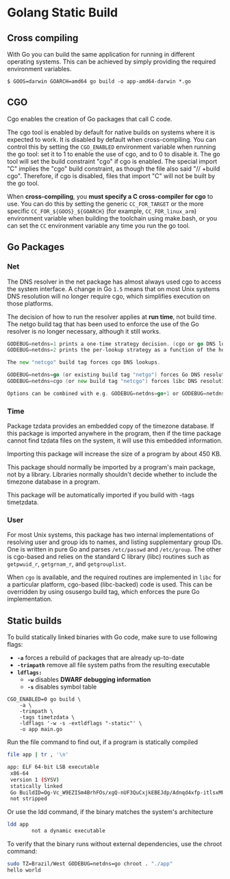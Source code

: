 # Golang Static Build

## Cross compiling

With Go you can build the same application for running in different operating systems. This can be achieved by simply providing the required environment variables.

```golang
$ GOOS=darwin GOARCH=amd64 go build -o app-amd64-darwin *.go
```

## CGO

Cgo enables the creation of Go packages that call C code.

The cgo tool is enabled by default for native builds on systems where it is expected to work. It is disabled by default when cross-compiling. You can control this by setting the `CGO_ENABLED` environment variable when running the go tool: set it to 1 to enable the use of cgo, and to 0 to disable it. The go tool will set the build constraint "cgo" if cgo is enabled. The special import "C" implies the "cgo" build constraint, as though the file also said "// +build cgo". Therefore, if cgo is disabled, files that import "C" will not be built by the go tool.

When **cross-compiling**, you **must specify a C cross-compiler for cgo** to use. You can do this by setting the generic `CC_FOR_TARGET` or the more specific `CC_FOR_${GOOS}_${GOARCH}` (for example, `CC_FOR_linux_arm`) environment variable when building the toolchain using make.bash, or you can set the `CC` environment variable any time you run the go tool.


## Go Packages

### Net

The DNS resolver in the net package has almost always used cgo to access the system interface. A change in Go `1.5` means that on most Unix systems DNS resolution will no longer require cgo, which simplifies execution on those platforms.

The decision of how to run the resolver applies at **run time**, not build time. The netgo build tag that has been used to enforce the use of the Go resolver is no longer necessary, although it still works.

```go
GODEBUG=netdns=1 prints a one-time strategy decision. (cgo or go DNS lookups)
GODEBUG=netdns=2 prints the per-lookup strategy as a function of the hostname.

The new "netcgo" build tag forces cgo DNS lookups.

GODEBUG=netdns=go (or existing build tag "netgo") forces Go DNS resolution.
GODEBUG=netdns=cgo (or new build tag "netcgo") forces libc DNS resolution.

Options can be combined with e.g. GODEBUG=netdns=go+1 or GODEBUG=netdns=2+cgo.
```

### Time

Package tzdata provides an embedded copy of the timezone database. If this package is imported anywhere in the program, then if the time package cannot find tzdata files on the system, it will use this embedded information.

Importing this package will increase the size of a program by about 450 KB.

This package should normally be imported by a program's main package, not by a library. Libraries normally shouldn't decide whether to include the timezone database in a program.

This package will be automatically imported if you build with -tags timetzdata.

### User

For most Unix systems, this package has two internal implementations of resolving user and group ids to names, and listing supplementary group IDs. One is written in pure Go and parses `/etc/passwd` and `/etc/group`. The other is cgo-based and relies on the standard C library (libc) routines such as `getpwuid_r`, `getgrnam_r`, and `getgrouplist`.

When `cgo` is available, and the required routines are implemented in `libc` for a particular platform, cgo-based (libc-backed) code is used. This can be overridden by using osusergo build tag, which enforces the pure Go implementation.

## Static builds

To build statically linked binaries with Go code, make sure to use following flags:

* **`-a`** forces a rebuild of packages that are already up-to-date
* **`-trimpath`** remove all file system paths from the resulting executable
*  **`ldflags:`**
   * **`-w`** disables **DWARF debugging information**
   * **`-s`** disables symbol table

```golang
CGO_ENABLED=0 go build \
    -a \
    -trimpath \
    -tags timetzdata \
    -ldflags '-w -s -extldflags "-static"' \
    -o app main.go
```

Run the file command to find out, if a program is statically compiled

```bash
file app | tr , '\n'

app: ELF 64-bit LSB executable
 x86-64
 version 1 (SYSV)
 statically linked
 Go BuildID=Og-Vc_W9EZISm4BrhFOs/xgQ-nUF3QuCxjkEBEJdp/Adnqd4xfp-itlsxMUj33/HinnWtTGHTPB16OFm_uk
 not stripped
```

Or use the ldd command, if the binary matches the system's architecture

```bash
ldd app
        not a dynamic executable
```

To verify that the binary runs without external dependencies, use the chroot command:

```bash
sudo TZ=Brazil/West GODEBUG=netdns=go chroot . "./app"
hello world
```